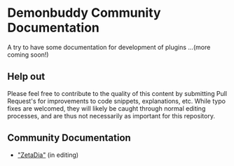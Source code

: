 # Demonbuddy Community Documentation
A try to have some documentation for development of plugins
<span>...(more coming soon!)</span>

## Help out
Please feel free to contribute to the quality of this content by submitting Pull Request's for improvements to code snippets, explanations, etc. While typo fixes are welcomed, they will likely be caught through normal editing processes, and are thus not necessarily as important for this repository.

## Community Documentation
* ["ZetaDia"](ZetaDia/README.md) (in editing)
